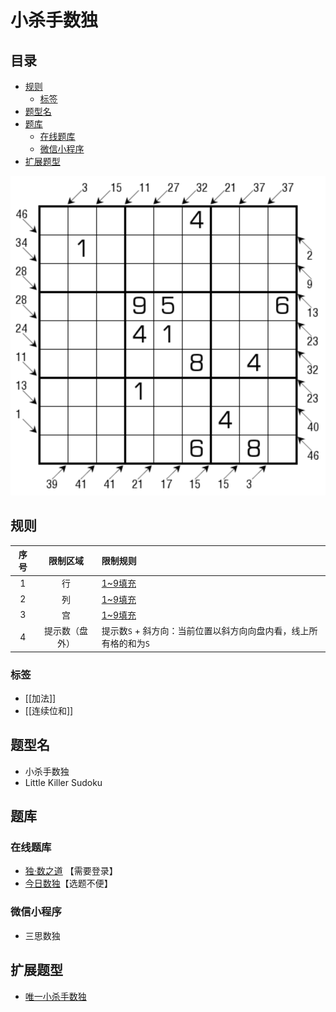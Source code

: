 # 小杀手数独
<!-- START doctoc generated TOC please keep comment here to allow auto update -->
<!-- DON'T EDIT THIS SECTION, INSTEAD RE-RUN doctoc TO UPDATE -->
## 目录

- [规则](#%E8%A7%84%E5%88%99)
  - [标签](#%E6%A0%87%E7%AD%BE)
- [题型名](#%E9%A2%98%E5%9E%8B%E5%90%8D)
- [题库](#%E9%A2%98%E5%BA%93)
  - [在线题库](#%E5%9C%A8%E7%BA%BF%E9%A2%98%E5%BA%93)
  - [微信小程序](#%E5%BE%AE%E4%BF%A1%E5%B0%8F%E7%A8%8B%E5%BA%8F)
- [扩展题型](#%E6%89%A9%E5%B1%95%E9%A2%98%E5%9E%8B)

<!-- END doctoc generated TOC please keep comment here to allow auto update -->

![题](../../../../images/sudoku/小杀手数独.png)

## 规则

| 序号  |  限制区域   | 限制规则                                  |
|:---:|:-------:|:--------------------------------------|
|  1  |    行    | [1~9填充]                               |
|  2  |    列    | [1~9填充]                               |
|  3  |    宫    | [1~9填充]                               |
|  4  | 提示数（盘外） | 提示数`S` + 斜方向：当前位置以斜方向向盘内看，线上所有格的和为`S` |

### 标签

- [[加法]]
- [[连续位和]]

## 题型名

- 小杀手数独
- Little Killer Sudoku

## 题库

### 在线题库

- [独·数之道](http://www.sudokufans.org.cn/lx/game.index.php?type=skiller) 【需要登录】
- [今日数独]【选题不便】

### 微信小程序

- 三思数独

## 扩展题型

- [唯一小杀手数独](./唯一小杀手数独.md)

[1~9填充]: ../../../../rules.md#1to9填充

[今日数独]: https://cn.sudoku.today/g-little-killer-sudoku/
